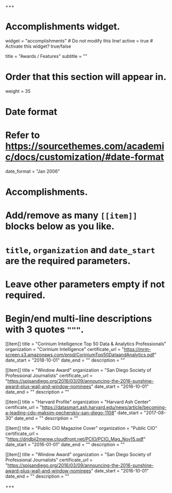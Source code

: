 +++
# Accomplishments widget.
widget = "accomplishments"  # Do not modify this line!
active = true  # Activate this widget? true/false

title = "Awards / Features"
subtitle = ""

# Order that this section will appear in.
weight = 35

# Date format
#   Refer to https://sourcethemes.com/academic/docs/customization/#date-format
date_format = "Jan 2006"

# Accomplishments.
#   Add/remove as many `[[item]]` blocks below as you like.
#   `title`, `organization` and `date_start` are the required parameters.
#   Leave other parameters empty if not required.
#   Begin/end multi-line descriptions with 3 quotes `"""`.

[[item]]
  title = "Corinium Intelligence Top 50 Data & Analytics Professionals"
  organization = "Corinium Intelligence"
  certificate_url = "https://mrm-screen.s3.amazonaws.com/prod/CoriniumTop50DataandAnalytics.pdf"
  date_start = "2018-10-01"
  date_end = ""
  description = ""



[[item]]
  title = "Window Award"
  organization = "San Diego Society of Professional Journalists"
  certificate_url = "https://spjsandiego.org/2016/03/09/announcing-the-2016-sunshine-award-plus-wall-and-window-nominees"
  date_start = "2016-10-01"
  date_end = ""
  description = ""


[[item]]
  title = "Harvard Profile"
  organization = "Harvard Ash Center"
  certificate_url = "https://datasmart.ash.harvard.edu/news/article/becoming-a-leading-cdo-maksim-pecherskiy-san-diego-1108"
  date_start = "2017-08-30"
  date_end = ""
  description = ""


[[item]]
  title = "Public CIO Magazine Cover"
  organization = "Public CIO"
  certificate_url = "https://drjdbij2merew.cloudfront.net/PCIO/PCIO_Mag_Nov15.pdf"
  date_start = "2016-01-01"
  date_end = ""
  description = ""



[[item]]
  title = "Window Award"
  organization = "San Diego Society of Professional Journalists"
  certificate_url = "https://spjsandiego.org/2016/03/09/announcing-the-2016-sunshine-award-plus-wall-and-window-nominees"
  date_start = "2016-10-01"
  date_end = ""
  description = ""





+++

